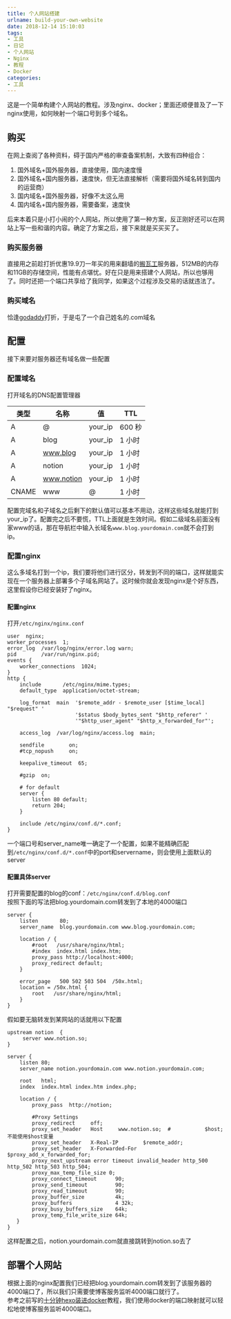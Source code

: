 ```yaml
---
title: 个人网站搭建
urlname: build-your-own-website
date: 2018-12-14 15:10:03
tags: 
- 工具
- 日记
- 个人网站
- Nginx
- 教程
- Docker
categories: 
- 工具
---
```


这是一个简单构建个人网站的教程。涉及nginx、docker；里面还顺便普及了一下nginx使用，如何映射一个端口号到多个域名。

<!-- more -->

## 购买
在网上查阅了各种资料，碍于国内严格的审查备案机制，大致有四种组合： 
1. 国外域名+国外服务器，直接使用，国内速度慢 
2. 国外域名+国内服务器，速度快，但无法直接解析（需要将国外域名转到国内的运营商） 
3. 国内域名+国外服务器，好像不太这么用 
4. 国内域名+国内服务器，需要备案，速度快 

后来本着只是小打小闹的个人网站，所以使用了第一种方案，反正刚好还可以在网站上写一些和谐的内容。确定了方案之后，接下来就是买买买了。

### 购买服务器
直接用之前趁打折优惠19.9刀一年买的用来翻墙的[搬瓦工](https://bwh1.net)服务器，512MB的内存和11GB的存储空间，性能有点堪忧。好在只是用来搭建个人网站，所以也够用了。同时还把一个端口共享给了我同学，如果这个过程涉及交易的话就违法了。

### 购买域名
恰逢[godaddy](https://godaddy.com/)打折，于是屯了一个自己姓名的.com域名

## 配置
接下来要对服务器还有域名做一些配置

### 配置域名
打开域名的DNS配置管理器

| 类型 | 名称 | 值	| TTL |
| ------ | ------ | ------ | ------ |
| A | @ | your_ip | 600 秒 |
| A | blog | your_ip | 1 小时 |
| A | www.blog | your_ip | 1 小时 |
| A | notion | your_ip | 1 小时 |
| A | www.notion | your_ip | 1 小时 |
| CNAME | www | @ | 1 小时 |

配置完域名和子域名之后剩下的默认值可以基本不用动，这样这些域名就能打到your_ip了。配置完之后不要慌，TTL上面就是生效时间。假如二级域名前面没有家www的话，那在导航栏中输入长域名`www.blog.yourdomain.com`就不会打到ip。

### 配置nginx
这么多域名打到一个ip，我们要将他们进行区分，转发到不同的端口，这样就能实现在一个服务器上部署多个子域名网站了。这时候你就会发现nginx是个好东西，这里假设你已经安装好了nginx。  
#### 配置nginx
打开`/etc/nginx/nginx.conf`
```
user  nginx;
worker_processes  1;
error_log  /var/log/nginx/error.log warn;
pid        /var/run/nginx.pid;
events {
    worker_connections  1024;
}
http {
    include       /etc/nginx/mime.types;
    default_type  application/octet-stream;

    log_format  main  '$remote_addr - $remote_user [$time_local] "$request" '
                      '$status $body_bytes_sent "$http_referer" '
                      '"$http_user_agent" "$http_x_forwarded_for"';

    access_log  /var/log/nginx/access.log  main;

    sendfile        on;
    #tcp_nopush     on;

    keepalive_timeout  65;

    #gzip  on;

    # for default
    server {
        listen 80 default;
        return 204;
    }

    include /etc/nginx/conf.d/*.conf;
}
```
一个端口号和server_name唯一确定了一个配置，如果不能精确匹配到`/etc/nginx/conf.d/*.conf`中的port和servername，则会使用上面默认的server

#### 配置具体server
打开需要配置的blog的conf：`/etc/nginx/conf.d/blog.conf`  
按照下面的写法把blog.yourdomain.com转发到了本地的4000端口  
```
server {
    listen       80;
    server_name  blog.yourdomain.com www.blog.yourdomain.com;

    location / {
        #root   /usr/share/nginx/html;
        #index  index.html index.htm;
        proxy_pass http://localhost:4000;
        proxy_redirect default;
    }

    error_page   500 502 503 504  /50x.html;
    location = /50x.html {
        root   /usr/share/nginx/html;
    }
}
```

假如要无脑转发到某网站的话就用以下配置

```
upstream notion  {
     server www.notion.so;
}

server {
    listen 80;
    server_name notion.yourdomain.com www.notion.yourdomain.com;
    
    root   html;
    index  index.html index.htm index.php;

    location / {
        proxy_pass  http://notion;

        #Proxy Settings
        proxy_redirect     off;
        proxy_set_header   Host     www.notion.so;  #           $host;不能使用$host变量
        proxy_set_header   X-Real-IP        $remote_addr;
        proxy_set_header   X-Forwarded-For  $proxy_add_x_forwarded_for;
        proxy_next_upstream error timeout invalid_header http_500 http_502 http_503 http_504;
        proxy_max_temp_file_size 0;
        proxy_connect_timeout      90;
        proxy_send_timeout         90;
        proxy_read_timeout         90;
        proxy_buffer_size          4k;
        proxy_buffers              4 32k;
        proxy_busy_buffers_size    64k;
        proxy_temp_file_write_size 64k;
   }
}
```
这样配置之后，notion.yourdomain.com就直接跳转到notion.so去了

## 部署个人网站
根据上面的nginx配置我们已经把blog.yourdomain.com转发到了该服务器的4000端口了，所以我们只需要使博客服务监听4000端口就行了。  
参考之前写的[十分钟hexo装进docker](http://blog.zhouzhaoping.com/Frontend/docker-hexo/)教程，我们使用docker的端口映射就可以轻松地使博客服务监听4000端口。



